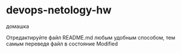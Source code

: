 # devops-netology-hw
домашка

Отредактируйте файл README.md любым удобным способом, тем самым переведя файл в состояние Modified

